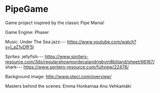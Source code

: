 # PipeGame
Game project inspired by the classic Pipe Mania!

Game Engine: Phaser

Music:
    Under The Sea jazz--- https://www.youtube.com/watch?v=I_aZ1vDfF5I

Sprites:
    jellyfish--- https://www.spriters-resource.com/3ds/regularshowmordecaiandrigbyin8bitland/sheet/66167/
    shark--- https://www.spriters-resource.com/fullview/22478/
    
Background image:
    http://www.oteci.com/overview/
    
Masters behind the scenes:
    Emma Honkamaa
    Anu Vehkamäki